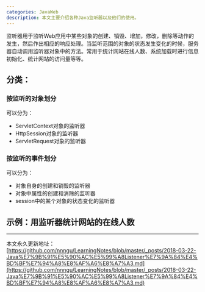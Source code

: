```yaml
---
categories: JavaWeb
description: 本文主要介绍各种Java监听器以及他们的使用。
---
```


监听器用于监听Web应用中某些对象的创建、销毁、增加，修改，删除等动作的发生，然后作出相应的响应处理。当监听范围的对象的状态发生变化的时候，服务器自动调用监听器对象中的方法。常用于统计网站在线人数、系统加载时进行信息初始化、统计网站的访问量等等。

## 分类：

### 按监听的对象划分

可以分为：

* ServletContext对象的监听器
* HttpSession对象的监听器
* ServletRequest对象的监听器

### 按监听的事件划分

可以分为：

* 对象自身的创建和销毁的监听器
* 对象中属性的创建和消除的监听器
* session中的某个对象的状态变化的监听器

## 示例：用监听器统计网站的在线人数























---

本文永久更新地址：[https://github.com/nnngu/LearningNotes/blob/master/_posts/2018-03-22-Java%E7%9B%91%E5%90%AC%E5%99%A8Listener%E7%9A%84%E4%BD%BF%E7%94%A8%E8%AF%A6%E8%A7%A3.md](https://github.com/nnngu/LearningNotes/blob/master/_posts/2018-03-22-Java%E7%9B%91%E5%90%AC%E5%99%A8Listener%E7%9A%84%E4%BD%BF%E7%94%A8%E8%AF%A6%E8%A7%A3.md)